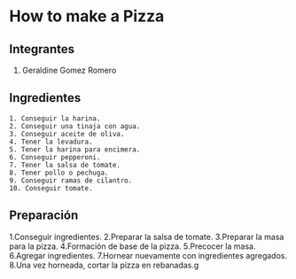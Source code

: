 # How to make a Pizza

## Integrantes

1. Geraldine Gomez Romero

## Ingredientes
    1. Conseguir la harina.
    2. Conseguir una tinaja con agua.
    3. Conseguir aceite de oliva.
    4. Tener la levadura.
    5. Tener la harina para encimera.
    6. Conseguir pepperoni.
    7. Tener la salsa de tomate.
    8. Tener pollo o pechuga.
    9. Conseguir ramas de cilantro.
    10. Conseguir tomate.
## Preparación
1.Conseguir ingredientes.
2.Preparar la salsa de tomate.
3.Preparar la masa para la pizza.
4.Formación de base de la pizza.
5.Precocer la masa.
6.Agregar ingredientes.
7.Hornear nuevamente con ingredientes agregados.
8.Una vez horneada, cortar la pizza en rebanadas.g